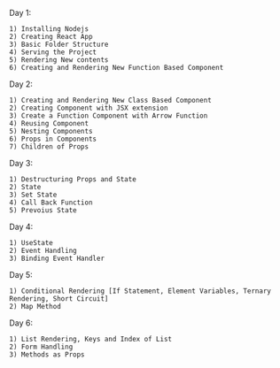 <!-- React Course -->

Day 1:

    1) Installing Nodejs
    2) Creating React App
    3) Basic Folder Structure
    4) Serving the Project
    5) Rendering New contents
    6) Creating and Rendering New Function Based Component

Day 2:
 
    1) Creating and Rendering New Class Based Component
    2) Creating Component with JSX extension
    3) Create a Function Component with Arrow Function
    4) Reusing Component
    5) Nesting Components
    6) Props in Components
    7) Children of Props

Day 3:

    1) Destructuring Props and State
    2) State
    3) Set State
    4) Call Back Function
    5) Prevoius State

Day 4:

    1) UseState
    2) Event Handling
    3) Binding Event Handler

Day 5:

    1) Conditional Rendering [If Statement, Element Variables, Ternary Rendering, Short Circuit]
    2) Map Method

Day 6:

    1) List Rendering, Keys and Index of List
    2) Form Handling
    3) Methods as Props



